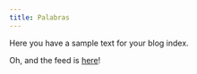 ```yaml
---
title: Palabras
---
```


Here you have a sample text for your blog index.

Oh, and the feed is [here](rss.xml)!
